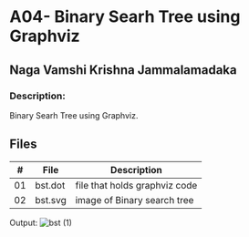 # A04-  Binary Searh Tree using Graphviz

## Naga Vamshi Krishna Jammalamadaka

### Description:
 Binary Searh Tree using Graphviz.

 ##  Files

|   #   | File |  Description |
| :---: | ----------- | ---------------------- |
|    01  |  bst.dot   | file that holds graphviz code|  
|    02  |  bst.svg | image of Binary search tree| 

Output:
![bst (1)](https://github.com/Nagavamshikrishna/4883-SoftwareTools-Naga/assets/70953975/86d5d262-7ed7-41c9-86ee-dbbc30f2393a)
